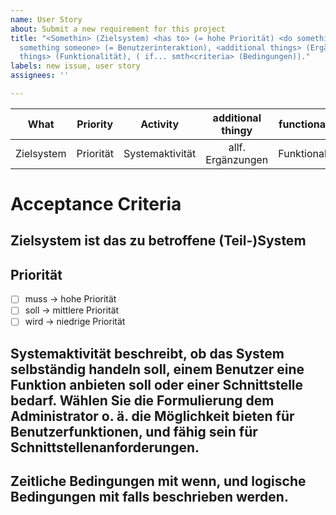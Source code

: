 ```yaml
---
name: User Story
about: Submit a new requirement for this project
title: "<Somethin> (Zielsystem) <has to> (= hohe Priorität) <do something or give
  something someone> (= Benutzerinteraktion), <additional things> (Ergänzung) <functional
  things> (Funktionalität), ( if... smth<criteria> (Bedingungen))."
labels: new issue, user story
assignees: ''

---
```


| What | Priority | Activity | additional thingy | functionality | criteria |
| :------------: | :---------------: | :--------------------: | :------------: | :---------------: | :--------------------: |
| Zielsystem | Priorität | Systemaktivität | allf. Ergänzungen | Funktionalität | Bedingungen |

# Acceptance Criteria

## Zielsystem ist das zu betroffene (Teil-)System

## Priorität
- [ ] muss -> hohe Priorität
- [ ] soll -> mittlere Priorität
- [ ] wird -> niedrige Priorität

## Systemaktivität beschreibt, ob das System selbständig handeln soll, einem Benutzer eine Funktion anbieten soll oder einer Schnittstelle bedarf. Wählen Sie die Formulierung dem Administrator o. ä. die Möglichkeit bieten für Benutzerfunktionen, und fähig sein für Schnittstellenanforderungen.

## Zeitliche Bedingungen mit wenn, und logische Bedingungen mit falls beschrieben werden.
